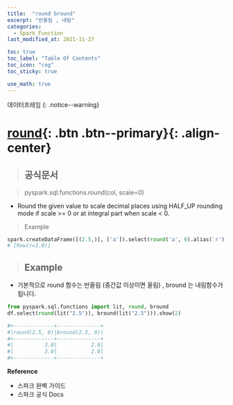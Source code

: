 ```yaml
---
title:  "round bround"
excerpt: "반올림 , 내림"
categories:
  - Spark_Function
last_modified_at: 2021-11-27

toc: true
toc_label: "Table Of Contents"
toc_icon: "cog"
toc_sticky: true

use_math: true
---
```


 데이터프레임
{: .notice--warning}

# [round](#link){: .btn .btn--primary}{: .align-center}

> ## 공식문서

> pyspark.sql.functions.round(col, scale=0)

- Round the given value to scale decimal places using HALF_UP rounding mode if scale >= 0 or at integral part when scale < 0.

> Example

```python
spark.createDataFrame([(2.5,)], ['a']).select(round('a', 0).alias('r')).collect()
# [Row(r=3.0)]
```

> ## Example

- 기본적으로 round 함수는 반올림 (중간값 이상이면 올림) , bround 는 내림함수가 됩니다.

```python
from pyspark.sql.functions import lit, round, bround
df.select(round(lit("2.5")), bround(lit("2.5"))).show(2)

#+-------------+--------------+
#|round(2.5, 0)|bround(2.5, 0)|
#+-------------+--------------+
#|          3.0|           2.0|
#|          3.0|           2.0|
#+-------------+--------------+
```



**Reference**

- 스파크 완벽 가이드
- 스파크 공식 Docs

